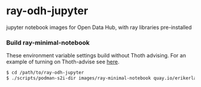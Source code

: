 # ray-odh-jupyter

jupyter notebook images for Open Data Hub, with ray libraries pre-installed

### Build ray-minimal-notebook

These environment variable settings build without Thoth advising.
For an example of turning on Thoth-advise see
[here](https://github.com/thoth-station/s2i-minimal-notebook#building-the-minimal-notebook).

```bash
$ cd /path/to/ray-odh-jupyter
$ ./scripts/podman-s2i-dir images/ray-minimal-notebook quay.io/erikerlandson/ray-minimal-notebook:latest quay.io/thoth-station/s2i-minimal-notebook:latest --env ENABLE_PIPENV=1 --env THOTH_ADVISE=0 --env THOTH_ERROR_FALLBACK=1 --env THOTH_DRY_RUN=1 --env THOTH_PROVENANCE_CHECK=0
```

